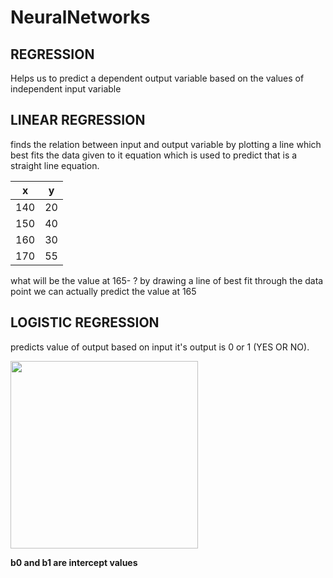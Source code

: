 # NeuralNetworks

## REGRESSION
Helps us to predict a dependent output variable based on the values of independent input variable
## LINEAR REGRESSION
finds the relation between input and output variable  by plotting a line which best fits the data given to it
equation which is used to predict that is a straight line equation.

| x   |  y |
|-----|----|
| 140 | 20 |             
| 150 | 40 |
| 160 | 30 |
| 170 | 55 |

 what will be the value at 165- ?  by drawing a line of best fit through the data point we can actually predict the value at 165
 
## LOGISTIC REGRESSION
predicts value of output based on input it's output is 0 or 1 (YES OR NO).

<img src="https://github.com/manish0kuniyal/NeuralNetworks/assets/110035752/5d2acd0e-200d-4306-83d4-132085914be4" width="300"/>

 **b0 and b1 are intercept values**



 
